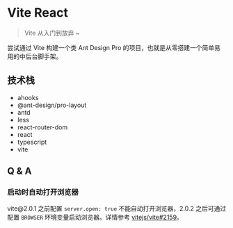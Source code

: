 # Vite React

> Vite 从入门到放弃 ~

尝试通过 Vite 构建一个类 Ant Design Pro 的项目，也就是从零搭建一个简单易用的中后台脚手架。

## 技术栈

- ahooks
- @ant-design/pro-layout
- antd
- less
- react-router-dom
- react
- typescript
- vite

## Q & A

### 启动时自动打开浏览器

vite@&#8203;2.0.1 之前配置 `server.open: true` 不能自动打开浏览器，2.0.2 之后可通过配置 `BROWSER` 环境变量启动浏览器。详情参考 [vitejs/vite#2159](https://github.com/vitejs/vite/issues/2159)。
